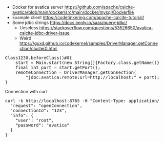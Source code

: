 * Docker for avatica server https://github.com/apache/calcite-avatica/blob/main/docker/src/main/docker/mysql/Dockerfile
* Example client https://codetinkering.com/apache-calcite-tutorial/
* Some jdbc strings https://docs.imply.io/saas/query-jdbc/
  * Ueseless https://stackoverflow.com/questions/53526650/avatica-calcite-jdbc-driver-issue
  * Weird https://guxd.github.io/codekernel/samples/DriverManager.getConnection/cluster0.html
<pre>
Class1230.beforeClass()#0{
    start = Main.start(new String[]{Factory.class.getName()});
    final int port = start.getPort();
    remoteConnection = DriverManager.getConnection(
        "jdbc:avatica:remote:url=http://localhost:" + port);
}
</pre>

Connection with curl
<pre>
curl -k http://localhost:8765 -H "Content-Type: application/json" -d '{
  "request": "openConnection",
  "connectionId": "123",
  "info": {
    "user": "root",
    "password": "avatica"
  }
}'
</pre>